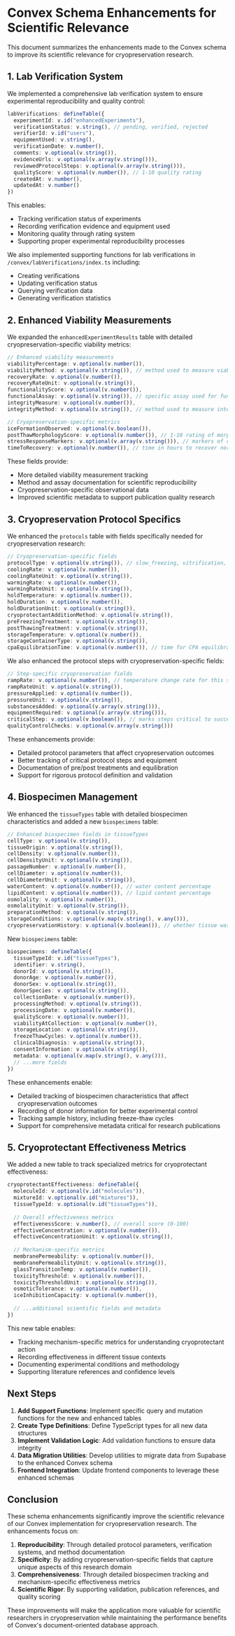 # Convex Schema Enhancements for Scientific Relevance

This document summarizes the enhancements made to the Convex schema to improve its scientific relevance for cryopreservation research.

## 1. Lab Verification System

We implemented a comprehensive lab verification system to ensure experimental reproducibility and quality control:

```typescript
labVerifications: defineTable({
  experimentId: v.id("enhancedExperiments"),
  verificationStatus: v.string(), // pending, verified, rejected
  verifierId: v.id("users"),
  equipmentUsed: v.string(),
  verificationDate: v.number(),
  comments: v.optional(v.string()),
  evidenceUrls: v.optional(v.array(v.string())),
  reviewedProtocolSteps: v.optional(v.array(v.string())),
  qualityScore: v.optional(v.number()), // 1-10 quality rating
  createdAt: v.number(),
  updatedAt: v.number()
})
```

This enables:
- Tracking verification status of experiments
- Recording verification evidence and equipment used
- Monitoring quality through rating system
- Supporting proper experimental reproducibility processes

We also implemented supporting functions for lab verifications in `/convex/labVerifications/index.ts` including:
- Creating verifications
- Updating verification status
- Querying verification data
- Generating verification statistics

## 2. Enhanced Viability Measurements

We expanded the `enhancedExperimentResults` table with detailed cryopreservation-specific viability metrics:

```typescript
// Enhanced viability measurements
viabilityPercentage: v.optional(v.number()),
viabilityMethod: v.optional(v.string()), // method used to measure viability
recoveryRate: v.optional(v.number()),
recoveryRateUnit: v.optional(v.string()),
functionalityScore: v.optional(v.number()),
functionalAssay: v.optional(v.string()), // specific assay used for functionality
integrityMeasure: v.optional(v.number()),
integrityMethod: v.optional(v.string()), // method used to measure integrity

// Cryopreservation-specific metrics
iceFormationObserved: v.optional(v.boolean()),
postThawMorphologyScore: v.optional(v.number()), // 1-10 rating of morphology
stressResponseMarkers: v.optional(v.array(v.string())), // markers of cellular stress
timeToRecovery: v.optional(v.number()), // time in hours to recover normal function
```

These fields provide:
- More detailed viability measurement tracking
- Method and assay documentation for scientific reproducibility
- Cryopreservation-specific observational data
- Improved scientific metadata to support publication quality research

## 3. Cryopreservation Protocol Specifics

We enhanced the `protocols` table with fields specifically needed for cryopreservation research:

```typescript
// Cryopreservation-specific fields
protocolType: v.optional(v.string()), // slow_freezing, vitrification, etc.
coolingRate: v.optional(v.number()),
coolingRateUnit: v.optional(v.string()),
warmingRate: v.optional(v.number()),
warmingRateUnit: v.optional(v.string()),
holdTemperature: v.optional(v.number()),
holdDuration: v.optional(v.number()),
holdDurationUnit: v.optional(v.string()),
cryoprotectantAdditionMethod: v.optional(v.string()),
preFreezingTreatment: v.optional(v.string()),
postThawingTreatment: v.optional(v.string()),
storageTemperature: v.optional(v.number()),
storageContainerType: v.optional(v.string()),
cpaEquilibrationTime: v.optional(v.number()), // time for CPA equilibration in minutes
```

We also enhanced the protocol steps with cryopreservation-specific fields:

```typescript
// Step-specific cryopreservation fields
rampRate: v.optional(v.number()), // temperature change rate for this step
rampRateUnit: v.optional(v.string()),
pressureApplied: v.optional(v.number()),
pressureUnit: v.optional(v.string()),
substancesAdded: v.optional(v.array(v.string())),
equipmentRequired: v.optional(v.array(v.string())),
criticalStep: v.optional(v.boolean()), // marks steps critical to successful cryopreservation
qualityControlChecks: v.optional(v.array(v.string()))
```

These enhancements provide:
- Detailed protocol parameters that affect cryopreservation outcomes
- Better tracking of critical protocol steps and equipment
- Documentation of pre/post treatments and equilibration
- Support for rigorous protocol definition and validation

## 4. Biospecimen Management

We enhanced the `tissueTypes` table with detailed biospecimen characteristics and added a new `biospecimens` table:

```typescript
// Enhanced biospecimen fields in tissueTypes
cellType: v.optional(v.string()),
tissueOrigin: v.optional(v.string()),
cellDensity: v.optional(v.number()),
cellDensityUnit: v.optional(v.string()),
passageNumber: v.optional(v.number()),
cellDiameter: v.optional(v.number()),
cellDiameterUnit: v.optional(v.string()),
waterContent: v.optional(v.number()), // water content percentage
lipidContent: v.optional(v.number()), // lipid content percentage
osmolality: v.optional(v.number()),
osmolalityUnit: v.optional(v.string()),
preparationMethod: v.optional(v.string()),
storageConditions: v.optional(v.map(v.string(), v.any())),
cryopreservationHistory: v.optional(v.boolean()), // whether tissue was previously cryopreserved
```

New `biospecimens` table:
```typescript
biospecimens: defineTable({
  tissueTypeId: v.id("tissueTypes"),
  identifier: v.string(),
  donorId: v.optional(v.string()),
  donorAge: v.optional(v.number()),
  donorSex: v.optional(v.string()),
  donorSpecies: v.optional(v.string()),
  collectionDate: v.optional(v.number()),
  processingMethod: v.optional(v.string()),
  processingDate: v.optional(v.number()),
  qualityScore: v.optional(v.number()),
  viabilityAtCollection: v.optional(v.number()),
  storageLocation: v.optional(v.string()),
  freezeThawCycles: v.optional(v.number()),
  clinicalDiagnosis: v.optional(v.string()),
  consentInformation: v.optional(v.string()),
  metadata: v.optional(v.map(v.string(), v.any())),
  // ...more fields
})
```

These enhancements enable:
- Detailed tracking of biospecimen characteristics that affect cryopreservation outcomes
- Recording of donor information for better experimental control
- Tracking sample history, including freeze-thaw cycles
- Support for comprehensive metadata critical for research publications

## 5. Cryoprotectant Effectiveness Metrics

We added a new table to track specialized metrics for cryoprotectant effectiveness:

```typescript
cryoprotectantEffectiveness: defineTable({
  moleculeId: v.optional(v.id("molecules")),
  mixtureId: v.optional(v.id("mixtures")),
  tissueTypeId: v.optional(v.id("tissueTypes")),
  
  // Overall effectiveness metrics
  effectivenessScore: v.number(), // overall score (0-100)
  effectiveConcentration: v.optional(v.number()),
  effectiveConcentrationUnit: v.optional(v.string()),
  
  // Mechanism-specific metrics
  membranePermeability: v.optional(v.number()),
  membranePermeabilityUnit: v.optional(v.string()),
  glassTransitionTemp: v.optional(v.number()),
  toxicityThreshold: v.optional(v.number()),
  toxicityThresholdUnit: v.optional(v.string()),
  osmoticTolerance: v.optional(v.number()),
  iceInhibitionCapacity: v.optional(v.number()),
  
  // ...additional scientific fields and metadata
})
```

This new table enables:
- Tracking mechanism-specific metrics for understanding cryoprotectant action
- Recording effectiveness in different tissue contexts
- Documenting experimental conditions and methodology
- Supporting literature references and confidence levels

## Next Steps

1. **Add Support Functions**: Implement specific query and mutation functions for the new and enhanced tables
2. **Create Type Definitions**: Define TypeScript types for all new data structures
3. **Implement Validation Logic**: Add validation functions to ensure data integrity
4. **Data Migration Utilities**: Develop utilities to migrate data from Supabase to the enhanced Convex schema
5. **Frontend Integration**: Update frontend components to leverage these enhanced schemas

## Conclusion

These schema enhancements significantly improve the scientific relevance of our Convex implementation for cryopreservation research. The enhancements focus on:

1. **Reproducibility**: Through detailed protocol parameters, verification systems, and method documentation
2. **Specificity**: By adding cryopreservation-specific fields that capture unique aspects of this research domain
3. **Comprehensiveness**: Through detailed biospecimen tracking and mechanism-specific effectiveness metrics
4. **Scientific Rigor**: By supporting validation, publication references, and quality scoring

These improvements will make the application more valuable for scientific researchers in cryopreservation while maintaining the performance benefits of Convex's document-oriented database approach.
